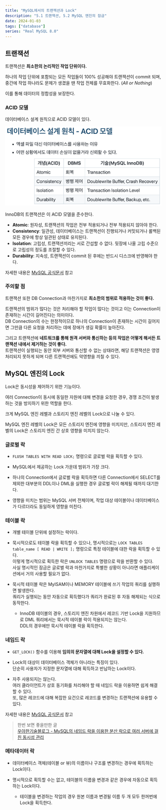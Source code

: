 ```yaml
---
title: "MySQL에서의 트랜잭션과 Lock"
description: "5.1 트랜잭션, 5.2 MySQL 엔진의 잠금"
date: 2024-01-03
tags: ["database"]
series: "Real MySQL 8.0"
---
```


## 트랜잭션

트랜잭션은 **최소한의 논리적인 작업 단위이다.**

하나의 작업 단위에 포함되는 모든 작업들이 100% 성공해야 트랜잭션이 commit 되며, 중간에 작업 하나라도 문제가 생겼을 땐 작업 전체를 무효화한다. (*All or Nothing*)

이를 통해 데이터의 정합성을 보장한다.

### ACID 모델

데이터베이스 설계 원칙으로 ACID 모델이 있다.

![](img.png)

InnoDB의 트랜잭션은 이 ACID 모델을 준수한다.

- **Atomic**: 원자성, 트랜잭션의 작업은 전부 적용되거나 전부 적용되지 않아야 한다.
- **Consistency**: 일관성, 데이터베이스는 트랜잭션이 진행되거나 커밋되거나 롤백된 모든 경우에 항상 일관된 상태로 유지된다. 
- **Isolation**: 고립성, 트랜잭션끼리는 서로 간섭할 수 없다. 뒷장에 나올 고립 수준으로 고립성의 정도를 조절할 수 있다.
- **Durability**: 지속성, 트랜잭션이 commit 된 후에는 반드시 디스크에 반영해야 한다.

자세한 내용은 [MySQL 공식문서](https://dev.mysql.com/doc/refman/8.0/en/mysql-acid.html) 참고

### 주의할 점

트랜잭션 또한 DB Connection과 마찬가지로 **최소한의 범위로 적용하는 것이 좋다.**

트랜잭션의 범위가 많다는 것은 처리해야 할 작업이 많다는 것이고 이는 Connection이 존재하는 시간이 길어진다는 의미이다.<br>
DB Connection의 수는 한정적이므로 하나의 Connection이 존재하는 시간이 길어지면 그만큼 다른 요청을 처리하는 데에 장애가 생길 확률이 높아진다.

그리고 트랜잭션에 **네트워크를 통해 원격 서버와 통신하는 등의 작업은 어떻게 해서든 트랜잭션 내에서 제거하는 것이 좋다.**<br>
트랜잭션이 실행되는 동안 외부 서버와 통신할 수 없는 상태라면, 해당 트랜잭션은 영영 처리되지 못하게 되며 다른 트랜잭션에도 악영향을 끼칠 수 있다.

## MySQL 엔진의 Lock

Lock은 동시성을 제어하기 위한 기능이다.

여러 Connection이 동시에 동일한 자원에 대해 변경을 요청한 경우, 경쟁 조건이 발생하는 것을 방지하기 위한 역할을 한다.

크게 MySQL 엔진 레벨과 스토리지 엔진 레벨의 Lock으로 나눌 수 있다.

MySQL 엔진 레벨의 Lock은 모든 스토리지 엔진에 영향을 미치지만, 스토리지 엔진 레벨의 Lock은 스토리지 엔진 간 상호 영향을 미치지 않는다.

### 글로벌 락

- `FLUSH TABLES WITH READ LOCK;` 명령으로 글로벌 락을 획득할 수 있다.

- MySQL에서 제공하는 Lock 가운데 범위가 가장 크다.

- 하나의 Connection에서 글로벌 락을 획득하면 다른 Connection에서 SELECT를 제외한 대부분의 DDL이나 DML을 실행한 경우 글로벌 락이 해제될 때까지 대기한다.

- 영향을 미치는 범위는 MySQL 서버 전체이며, 작업 대상 테이블이나 데이터베이스가 다르더라도 동일하게 영향을 미친다.

### 테이블 락

- 개별 테이블 단위에 설정하는 락이다.

- 묵시적으로도 테이블 락을 획득할 수 있으나, 명시적으로는 `LOCK TABLES table_name [ READ | WRITE ];` 명렁으로 특정 테이블에 대한 락을 획득할 수 있다.<br>
  이렇게 명시적으로 획득한 락은 `UNLOCK TABLES` 명령으로 락을 반환할 수 있다.<br>
  사실 명시적인 잠금은 글로벌 락과 마찬가지로 특별한 상황이 아니라면 애플리케이션에서 거의 사용할 필요가 없다.

- 묵시적 테이블 락은 MyISAM이나 MEMORY 테이블에 쓰기 작업의 쿼리를 실행하면 발생한다.<br>
  쿼리가 실행되는 동안 자동으로 획득했다가 쿼리가 완료된 후 자동 해제되는 식으로 동작한다.
  - InnoDB 테이블의 경우, 스토리지 엔진 차원에서 레코드 기반 Lock을 지원하므로 DML 쿼리에서는 묵시적 테이블 락이 적용되지는 않는다.<br>
    DDL의 경우에만 묵시적 테이블 락을 획득한다.

### 네임드 락

- `GET_LOCK()` 함수를 이용해 **임의의 문자열에 대해 Lock을 설정할 수 있다.**

- Lock의 대상이 데이터베이스 객체가 아니라는 특징이 있다.<br>
  단순히 사용자가 지정한 문자열에 대해 획득하고 반납하는 Lock이다.

- 자주 사용되지는 않는다.<br>
  여러 클라이언트가 상호 동기화를 처리해야 할 때 네임드 락을 이용하면 쉽게 해결할 수 있다.<br>
  또, 많은 레코드에 대해 복잡한 요건으로 레코드를 변경하는 트랜잭션에 유용할 수 있다.

자세한 내용은 [MySQL 공식문서](https://dev.mysql.com/doc/refman/8.0/en/locking-functions.html) 참고

> 한번 보면 좋을만한 글<br>
> [우아한기술블로그 - MySQL의 네임드 락을 이용한 분산 락으로 여러 서버에 걸친 동시성 관리](https://techblog.woowahan.com/2631/)

### 메타데이터 락

- 데이터베이스 객체(테이블 or 뷰)의 이름이나 구조를 변경하는 경우에 획득하는 Lock이다.

- 명시적으로 획득할 수는 없고, 테이블의 이름을 변경과 같은 경우에 자동으로 획득하는 Lock이다.
  - 테이블을 변경하는 작업의 경우 원본 이름과 변경될 이름 두 개 모두 한꺼번에 Lock을 획득한다.